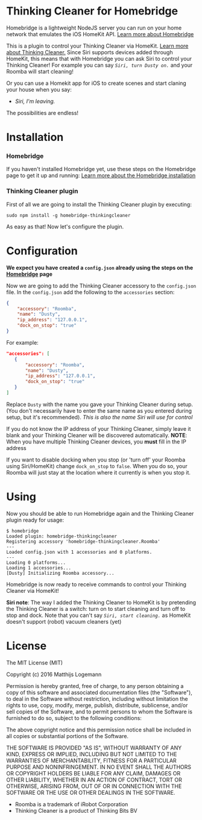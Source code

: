 # Thinking Cleaner for Homebridge

Homebridge is a lightweight NodeJS server you can run on your home network that emulates the iOS HomeKit API. [Learn more about Homebridge](https://github.com/nfarina/homebridge)

This is a plugin to control your Thinking Cleaner via HomeKit. [Learn more about Thinking Cleaner.](http://thinkingcleaner.com)
Since Siri supports devices added through HomeKit, this means that with Homebridge you can ask Siri to control your Thinking Cleaner! For example you can say _`Siri, turn Dusty on.`_ and your Roomba will start cleaning!

Or you can use a Homekit app for iOS to create scenes and start claning your house when you say: 

 * _Siri, I'm leaving._
 
The possibilities are endless!
 
# Installation

### Homebridge
If you haven't installed Homebridge yet, use these steps on the Homebridge page to get it up and running: [Learn more about the Homebridge installation](https://github.com/nfarina/homebridge)

### Thinking Cleaner plugin

First of all we are going to install the Thinking Cleaner plugin by executing:

    sudo npm install -g homebridge-thinkingcleaner

As easy as that! Now let's configure the plugin.

# Configuration

**We expect you have created a `config.json` already using the steps on the [Homebridge](https://github.com/nfarina/homebridge) page**

Now we are going to add the Thinking Cleaner accessory to the `config.json` file. In the `config.json` add the following to the `accessories` section:

```JSON
{
    "accessory": "Roomba",
    "name": "Dusty",
    "ip_address": "127.0.0.1",
	"dock_on_stop": "true"
}   
```

For example:
 ```JSON
"accessories": [
    {
        "accessory": "Roomba",
        "name": "Dusty",
        "ip_address": "127.0.0.1",
		"dock_on_stop": "true"
    }   
]
```

Replace `Dusty` with the name you gave your Thinking Cleaner during setup. (You don't necessarily have to enter the same name as you entered during setup, but it's recommended). *_This is also the name Siri will use for control_*

If you do not know the IP address of your Thinking Cleaner, simply leave it blank and your Thinking Cleaner will be discovered automatically.
**NOTE**: When you have multiple Thinking Cleaner devices, you **must** fill in the IP address

If you want to disable docking when you stop (or 'turn off' your Roomba using Siri/HomeKit) change `dock_on_stop` to `false`. When you do so, your Roomba will just stay at the location where it currently is when you stop it.

# Using

Now you should be able to run Homebridge again and the Thinking Cleaner plugin ready for usage:

    $ homebridge
    Loaded plugin: homebridge-thinkingcleaner
    Registering accessory 'homebridge-thinkingcleaner.Roomba'
    ---
    Loaded config.json with 1 accessories and 0 platforms.
    ---
    Loading 0 platforms...
    Loading 1 accessories...
    [Dusty] Initializing Roomba accessory...

Homebridge is now ready to receive commands to control your Thinking Cleaner via HomeKit!

**Siri note**: The way I added the Thinking Cleaner to HomeKit is by pretending the Thinking Cleaner is a switch: turn on to start cleaning and turn off to stop and dock. Note that you can't say _`Siri, start cleaning.`_ as HomeKit doesn't support (robot) vacuum cleaners (yet)

# License
The MIT License (MIT)

Copyright (c) 2016 Matthijs Logemann

Permission is hereby granted, free of charge, to any person obtaining a copy
of this software and associated documentation files (the "Software"), to deal
in the Software without restriction, including without limitation the rights
to use, copy, modify, merge, publish, distribute, sublicense, and/or sell
copies of the Software, and to permit persons to whom the Software is
furnished to do so, subject to the following conditions:

The above copyright notice and this permission notice shall be included in all
copies or substantial portions of the Software.

THE SOFTWARE IS PROVIDED "AS IS", WITHOUT WARRANTY OF ANY KIND, EXPRESS OR
IMPLIED, INCLUDING BUT NOT LIMITED TO THE WARRANTIES OF MERCHANTABILITY,
FITNESS FOR A PARTICULAR PURPOSE AND NONINFRINGEMENT. IN NO EVENT SHALL THE
AUTHORS OR COPYRIGHT HOLDERS BE LIABLE FOR ANY CLAIM, DAMAGES OR OTHER
LIABILITY, WHETHER IN AN ACTION OF CONTRACT, TORT OR OTHERWISE, ARISING FROM,
OUT OF OR IN CONNECTION WITH THE SOFTWARE OR THE USE OR OTHER DEALINGS IN THE
SOFTWARE.

- Roomba is a trademark of iRobot Corporation
- Thinking Cleaner is a product of Thinking Bits BV